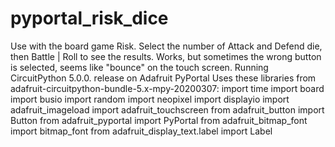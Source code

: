 # pyportal_risk_dice
Use with the board game Risk.
Select the number of Attack and Defend die, then Battle | Roll to see the results.
Works, but sometimes the wrong button is selected, seems like "bounce" on the touch screen.
Running CircuitPython 5.0.0. release on Adafruit PyPortal
Uses these libraries from adafruit-circuitpython-bundle-5.x-mpy-20200307:
import time
import board
import busio
import random
import neopixel
import displayio
import adafruit_imageload
import adafruit_touchscreen
from adafruit_button import Button
from adafruit_pyportal import PyPortal
from adafruit_bitmap_font import bitmap_font
from adafruit_display_text.label import Label

